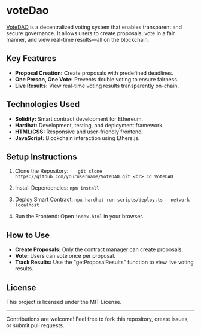 # voteDao

[VoteDAO](https://votedao.netlify.app/) is a decentralized voting system that enables transparent and secure governance. It allows users to create proposals, vote in a fair manner, and view real-time results—all on the blockchain.

## Key Features

- <strong>Proposal Creation:</strong> Create proposals with predefined deadlines.
- <strong>One Person, One Vote:</strong> Prevents double voting to ensure fairness.
- <strong>Live Results:</strong> View real-time voting results transparently on-chain.

## Technologies Used

- **Solidity:** Smart contract development for Ethereum.
- **Hardhat:** Development, testing, and deployment framework.
- **HTML/CSS:** Responsive and user-friendly frontend.
- **JavaScript:** Blockchain interaction using Ethers.js.

## Setup Instructions

1. Clone the Repository:
   `   git clone https://github.com/yourusername/VoteDAO.git <br>
cd VoteDAO`

2. Install Dependencies:
   `npm install`

3. Deploy Smart Contract:
   `npx hardhat run scripts/deploy.ts --network localhost`

4. Run the Frontend:
   Open `index.html` in your browser.

## How to Use

- <strong>Create Proposals:</strong> Only the contract manager can create proposals.
- <strong>Vote:</strong> Users can vote once per proposal.
- <strong>Track Results:</strong> Use the "getProposalResults" function to view live voting results.

## License

This project is licensed under the MIT License.

---

Contributions are welcome! Feel free to fork this repository, create issues, or submit pull requests.
